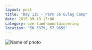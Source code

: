 ```yaml
---
layout: post
title: "Day 115 - Perm 36 Gulag Camp"
date: 2015-09-18 13:00
category: overland-mountaineering
location: "56.3379, 57.9659"
---
```




![Name of photo](/photos/your-post-title/photo.jpg "Optional title")
